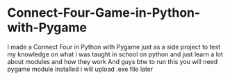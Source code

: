 # Connect-Four-Game-in-Python-with-Pygame
I made a Connect Four in Python with Pygame just as a side project to test my knowledge on what i was taught in school on python and just learn a lot about modules and how they work 
And guys btw to run this you will need pygame module installed i will upload .exe file later
